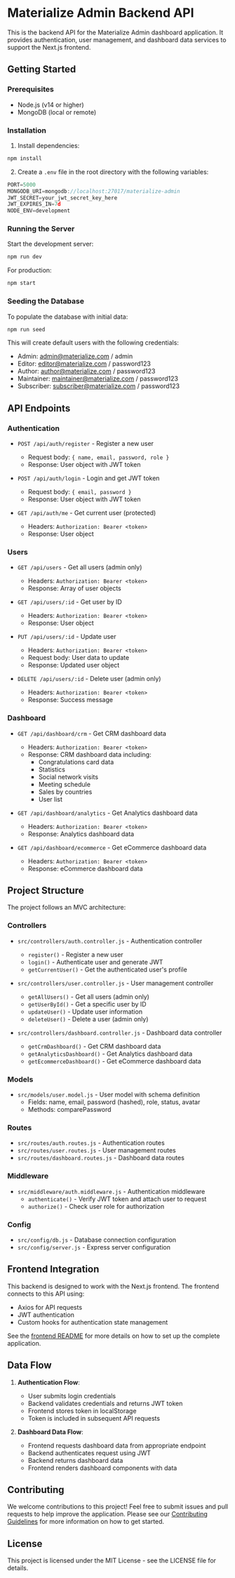 # Materialize Admin Backend API

This is the backend API for the Materialize Admin dashboard application. It provides authentication, user management, and dashboard data services to support the Next.js frontend.

## Getting Started

### Prerequisites

- Node.js (v14 or higher)
- MongoDB (local or remote)

### Installation

1. Install dependencies:

```bash
npm install
```

2. Create a `.env` file in the root directory with the following variables:

```javascript
PORT=5000
MONGODB_URI=mongodb://localhost:27017/materialize-admin
JWT_SECRET=your_jwt_secret_key_here
JWT_EXPIRES_IN=7d
NODE_ENV=development
```

### Running the Server

Start the development server:

```bash
npm run dev
```

For production:

```bash
npm start
```

### Seeding the Database

To populate the database with initial data:

```bash
npm run seed
```

This will create default users with the following credentials:
- Admin: admin@materialize.com / admin
- Editor: editor@materialize.com / password123
- Author: author@materialize.com / password123
- Maintainer: maintainer@materialize.com / password123
- Subscriber: subscriber@materialize.com / password123

## API Endpoints

### Authentication

- `POST /api/auth/register` - Register a new user
  - Request body: `{ name, email, password, role }`
  - Response: User object with JWT token

- `POST /api/auth/login` - Login and get JWT token
  - Request body: `{ email, password }`
  - Response: User object with JWT token

- `GET /api/auth/me` - Get current user (protected)
  - Headers: `Authorization: Bearer <token>`
  - Response: User object

### Users

- `GET /api/users` - Get all users (admin only)
  - Headers: `Authorization: Bearer <token>`
  - Response: Array of user objects

- `GET /api/users/:id` - Get user by ID
  - Headers: `Authorization: Bearer <token>`
  - Response: User object

- `PUT /api/users/:id` - Update user
  - Headers: `Authorization: Bearer <token>`
  - Request body: User data to update
  - Response: Updated user object

- `DELETE /api/users/:id` - Delete user (admin only)
  - Headers: `Authorization: Bearer <token>`
  - Response: Success message

### Dashboard

- `GET /api/dashboard/crm` - Get CRM dashboard data
  - Headers: `Authorization: Bearer <token>`
  - Response: CRM dashboard data including:
    - Congratulations card data
    - Statistics
    - Social network visits
    - Meeting schedule
    - Sales by countries
    - User list

- `GET /api/dashboard/analytics` - Get Analytics dashboard data
  - Headers: `Authorization: Bearer <token>`
  - Response: Analytics dashboard data

- `GET /api/dashboard/ecommerce` - Get eCommerce dashboard data
  - Headers: `Authorization: Bearer <token>`
  - Response: eCommerce dashboard data

## Project Structure

The project follows an MVC architecture:

### Controllers

- `src/controllers/auth.controller.js` - Authentication controller
  - `register()` - Register a new user
  - `login()` - Authenticate user and generate JWT
  - `getCurrentUser()` - Get the authenticated user's profile

- `src/controllers/user.controller.js` - User management controller
  - `getAllUsers()` - Get all users (admin only)
  - `getUserById()` - Get a specific user by ID
  - `updateUser()` - Update user information
  - `deleteUser()` - Delete a user (admin only)

- `src/controllers/dashboard.controller.js` - Dashboard data controller
  - `getCrmDashboard()` - Get CRM dashboard data
  - `getAnalyticsDashboard()` - Get Analytics dashboard data
  - `getEcommerceDashboard()` - Get eCommerce dashboard data

### Models

- `src/models/user.model.js` - User model with schema definition
  - Fields: name, email, password (hashed), role, status, avatar
  - Methods: comparePassword

### Routes

- `src/routes/auth.routes.js` - Authentication routes
- `src/routes/user.routes.js` - User management routes
- `src/routes/dashboard.routes.js` - Dashboard data routes

### Middleware

- `src/middleware/auth.middleware.js` - Authentication middleware
  - `authenticate()` - Verify JWT token and attach user to request
  - `authorize()` - Check user role for authorization

### Config

- `src/config/db.js` - Database connection configuration
- `src/config/server.js` - Express server configuration

## Frontend Integration

This backend is designed to work with the Next.js frontend. The frontend connects to this API using:

- Axios for API requests
- JWT authentication
- Custom hooks for authentication state management

See the [frontend README](/frontend/README.md) for more details on how to set up the complete application.

## Data Flow

1. **Authentication Flow**:
   - User submits login credentials
   - Backend validates credentials and returns JWT token
   - Frontend stores token in localStorage
   - Token is included in subsequent API requests

2. **Dashboard Data Flow**:
   - Frontend requests dashboard data from appropriate endpoint
   - Backend authenticates request using JWT
   - Backend returns dashboard data
   - Frontend renders dashboard components with data

## Contributing

We welcome contributions to this project! Feel free to submit issues and pull requests to help improve the application. Please see our [Contributing Guidelines](/CONTRIBUTING.md) for more information on how to get started.

## License

This project is licensed under the MIT License - see the LICENSE file for details.